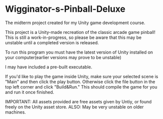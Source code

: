 # Wigginator-s-Pinball-Deluxe
The midterm project created for my Unity game development course.

This project is a Unity-made recreation of the classic arcade game pinball! This is still a work-in-progress, so please be aware that this may be unstable until a completed version is released.

To run this program you must have the latest version of Unity installed on your computer(earlier versions may prove to be unstable)

I may have included a pre-built executable.

If you'd like to play the game inside Unity, make sure your selected scene is "Main" and then click the play button. Otherwise click the file button in the top left corner and click "Build&Run." This should compile the game for you and run it once finished.

IMPORTANT: All assets provided are free assets given by Untiy, or found freely on the Unity asset store. ALSO: May be very unstable on older machines.
